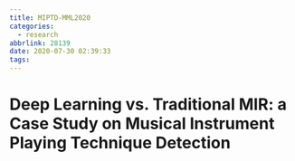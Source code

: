 ```yaml
---
title: MIPTD-MML2020
categories:
  - research
abbrlink: 28139
date: 2020-07-30 02:39:33
tags:
---
```


# Deep Learning vs. Traditional MIR: a Case Study on Musical Instrument Playing Technique Detection

